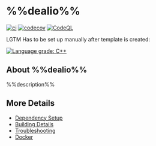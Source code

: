 # %%dealio%%

[![ci](https://github.com/%%myorg%%/%%dealio%%/actions/workflows/ci.yml/badge.svg)](https://github.com/%%myorg%%/%%dealio%%/actions/workflows/ci.yml)
[![codecov](https://codecov.io/gh/%%myorg%%/%%dealio%%/branch/main/graph/badge.svg)](https://codecov.io/gh/%%myorg%%/%%dealio%%)
[![CodeQL](https://github.com/%%myorg%%/%%dealio%%/actions/workflows/codeql-analysis.yml/badge.svg)](https://github.com/%%myorg%%/%%dealio%%/actions/workflows/codeql-analysis.yml)

LGTM Has to be set up manually after template is created:

[![Language grade: C++](https://img.shields.io/lgtm/grade/cpp/github/%%myorg%%/%%dealio%%)](https://lgtm.com/projects/g/%%myorg%%/%%dealio%%/context:cpp)

## About %%dealio%%
%%description%%


## More Details

 * [Dependency Setup](README_dependencies.md)
 * [Building Details](README_building.md)
 * [Troubleshooting](README_troubleshooting.md)
 * [Docker](README_docker.md)
